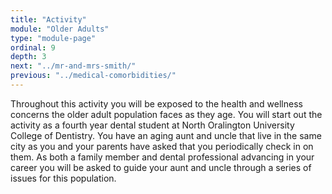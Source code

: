 ```yaml
---
title: "Activity"
module: "Older Adults"
type: "module-page"
ordinal: 9
depth: 3
next: "../mr-and-mrs-smith/"
previous: "../medical-comorbidities/"
---
```

<form method="post" action="."><div class="pageblock"><p>Throughout this activity you will be exposed to the health and wellness concerns the older adult population faces as they age. You will start out the activity as a fourth year dental student at  North Oralington University College of Dentistry. You have an aging aunt and uncle that live in the same city as you and your parents have asked that you periodically check in on them.  As both a family member and dental professional advancing in your career you will be asked to guide your aunt and uncle through a series of issues for this population.</p>
</div></form>